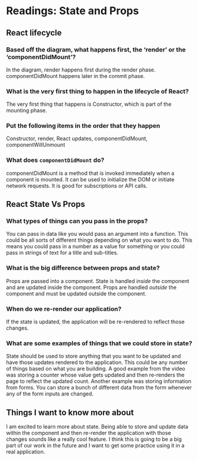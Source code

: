 # **Readings: State and Props**

## **React lifecycle**

### Based off the diagram, what happens first, the ‘render’ or the ‘componentDidMount’?

In the diagram, render happens first during the render phase. componentDidMount happens later in the commit phase.

### What is the very first thing to happen in the lifecycle of React?

The very first thing that happens is Constructor, which is part of the mounting phase.

### Put the following items in the order that they happen

Constructor, render, React updates, componentDidMount, componentWillUnmount

### What does `componentDidMount` do?

componentDidMount is a method that is invoked immediately when a component is mounted. It can be used to initialize the DOM or initiate network requests. It is good for subscriptions or API calls.

## **React State Vs Props**

### What types of things can you pass in the props?

You can pass in data like you would pass an argument into a function. This could be all sorts of different things depending on what you want to do. This means you could pass in a number as a value for something or you could pass in strings of text for a title and sub-titles.

### What is the big difference between props and state?

Props are passed into a component. State is handled *inside* the component and are updated inside the component. Props are handled *outside* the component and must be updated outside the component.

### When do we re-render our application?

If the state is updated, the application will be re-rendered to reflect those changes.

### What are some examples of things that we could store in state?

State should be used to store anything that you want to be updated and have those updates rendered to the application. This could be any number of things based on what you are building. A good example from the video was storing a counter whose value gets updated and then re-renders the page to reflect the updated count. Another example was storing information from forms. You can store a bunch of different data from the form whenever any of the form inputs are changed.

## **Things I want to know more about**

I am excited to learn more about state. Being able to store and update data within the component and then re-render the application with those changes sounds like a really cool feature. I think this is going to be a big part of our work in the future and I want to get some practice using it in a real application.
